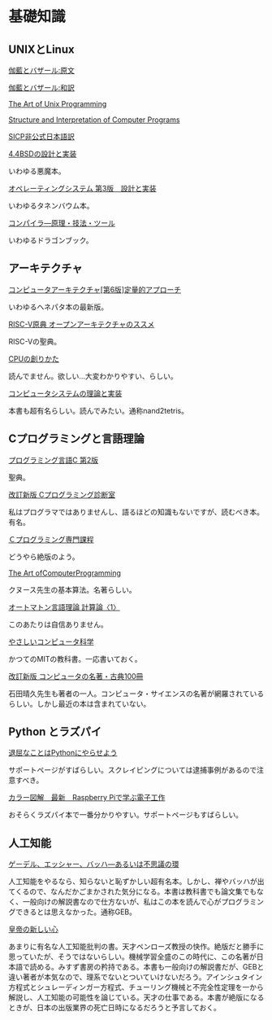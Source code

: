 # 基礎知識

## UNIXとLinux

[伽藍とバザール:原文](http://www.catb.org/~esr/writings/cathedral-bazaar/)

[伽藍とバザール:和訳](https://www.aozora.gr.jp/cards/000029/card227.html)

[The Art of Unix Programming](http://www.catb.org/~esr/writings/taoup/)

[Structure and Interpretation of Computer Programs](https://mitpress.mit.edu/sites/default/files/sicp/index.html)

[SICP非公式日本語訳](https://takeda25.hatenablog.jp/entry/20151030/1446174031)

[4.4BSDの設計と実装](https://www.amazon.co.jp/4-4BSD%E3%81%AE%E8%A8%AD%E8%A8%88%E3%81%A8%E5%AE%9F%E8%A3%85-%E3%83%9E%E3%83%BC%E3%82%B7%E3%83%A3%E3%83%AB%E3%83%BB%E3%82%AB%E3%83%BC%E3%82%AF-%E3%83%9E%E3%82%AD%E3%83%A5%E3%83%BC%E3%82%B8%E3%83%83%E3%82%AF/dp/4756143466/ref=pd_sbs_14_4/355-9370374-2595248?_encoding=UTF8&pd_rd_i=4756143466&pd_rd_r=6c120574-b53d-41ad-ab2a-f74691e5d3ba&pd_rd_w=zKWg4&pd_rd_wg=RWcwL&pf_rd_p=ad2ea29d-ea11-483c-9db2-6b5875bb9b73&pf_rd_r=HYNVMR73PAH2HZ66ZNG0&psc=1&refRID=HYNVMR73PAH2HZ66ZNG0)

いわゆる悪魔本。

[オペレーティングシステム 第3版　設計と実装](https://www.amazon.co.jp/Operating-Systems-Implementation-Prentice-Software/dp/0131429388)

いわゆるタネンバウム本。

[コンパイラ―原理・技法・ツール](https://www.amazon.co.jp/%E3%82%B3%E3%83%B3%E3%83%91%E3%82%A4%E3%83%A9%E2%80%95%E5%8E%9F%E7%90%86%E3%83%BB%E6%8A%80%E6%B3%95%E3%83%BB%E3%83%84%E3%83%BC%E3%83%AB-Information-Computing-V-%E3%82%A8%E3%82%A4%E3%83%9B/dp/478191229X)

いわゆるドラゴンブック。

## アーキテクチャ

[コンピュータアーキテクチャ[第6版]定量的アプローチ](https://www.amazon.co.jp/%E3%82%B3%E3%83%B3%E3%83%94%E3%83%A5%E3%83%BC%E3%82%BF%E3%82%A2%E3%83%BC%E3%82%AD%E3%83%86%E3%82%AF%E3%83%81%E3%83%A3-%E7%AC%AC6%E7%89%88-%E5%AE%9A%E9%87%8F%E7%9A%84%E3%82%A2%E3%83%97%E3%83%AD%E3%83%BC%E3%83%81-%E3%82%B8%E3%83%A7%E3%83%B3-%E3%83%98%E3%83%8D%E3%82%B7%E3%83%BC/dp/4434264001/ref=pd_sbs_14_4/355-9370374-2595248?_encoding=UTF8&pd_rd_i=4434264001&pd_rd_r=56a00626-a927-4711-90b5-d3aef767311e&pd_rd_w=qhEcb&pd_rd_wg=7nljn&pf_rd_p=ad2ea29d-ea11-483c-9db2-6b5875bb9b73&pf_rd_r=CTDYVBBJHF69FC5ZNR0T&psc=1&refRID=CTDYVBBJHF69FC5ZNR0T)

いわゆるヘネパタ本の最新版。

[RISC-V原典 オープンアーキテクチャのススメ](https://www.amazon.co.jp/RISC-V%E5%8E%9F%E5%85%B8-%E3%82%AA%E3%83%BC%E3%83%97%E3%83%B3%E3%82%A2%E3%83%BC%E3%82%AD%E3%83%86%E3%82%AF%E3%83%81%E3%83%A3%E3%81%AE%E3%82%B9%E3%82%B9%E3%83%A1-%E3%83%87%E3%82%A4%E3%83%93%E3%83%83%E3%83%89%E3%83%BB%E3%83%91%E3%82%BF%E3%83%BC%E3%82%BD%E3%83%B3/dp/4822292819/ref=pd_sbs_14_6/355-9370374-2595248?_encoding=UTF8&pd_rd_i=4822292819&pd_rd_r=56a00626-a927-4711-90b5-d3aef767311e&pd_rd_w=qhEcb&pd_rd_wg=7nljn&pf_rd_p=ad2ea29d-ea11-483c-9db2-6b5875bb9b73&pf_rd_r=CTDYVBBJHF69FC5ZNR0T&psc=1&refRID=CTDYVBBJHF69FC5ZNR0T)

RISC-Vの聖典。

[CPUの創りかた](https://www.amazon.co.jp/CPU%E3%81%AE%E5%89%B5%E3%82%8A%E3%81%8B%E3%81%9F-%E6%B8%A1%E6%B3%A2-%E9%83%81/dp/4839909865)

読んでません。欲しい…大変わかりやすい、らしい。

[コンピュータシステムの理論と実装](https://www.amazon.co.jp/%E3%82%B3%E3%83%B3%E3%83%94%E3%83%A5%E3%83%BC%E3%82%BF%E3%82%B7%E3%82%B9%E3%83%86%E3%83%A0%E3%81%AE%E7%90%86%E8%AB%96%E3%81%A8%E5%AE%9F%E8%A3%85-%E2%80%95%E3%83%A2%E3%83%80%E3%83%B3%E3%81%AA%E3%82%B3%E3%83%B3%E3%83%94%E3%83%A5%E3%83%BC%E3%82%BF%E3%81%AE%E4%BD%9C%E3%82%8A%E6%96%B9-Noam-Nisan/dp/4873117127?SubscriptionId=AKIAJZX3UQJYCYHNVSUQ&tag=researchmap2122-22&linkCode=xm2&camp=2025&creative=165953&creativeASIN=4873117127)

本書も超有名らしい。読んでみたい。通称nand2tetris。

## Cプログラミングと言語理論

[プログラミング言語C 第2版](https://www.amazon.co.jp/exec/obidos/ASIN/4320026926/obelisk1-22/)

聖典。

[改訂新版 Cプログラミング診断室](https://www.amazon.co.jp/%E6%94%B9%E8%A8%82%E6%96%B0%E7%89%88-C%E3%83%97%E3%83%AD%E3%82%B0%E3%83%A9%E3%83%9F%E3%83%B3%E3%82%B0%E8%A8%BA%E6%96%AD%E5%AE%A4-%E8%97%A4%E5%8E%9F-%E5%8D%9A%E6%96%87/dp/4774117870)

私はプログラマではありませんし、語るほどの知識もないですが、読むべき本。有名。

[Ｃプログラミング専門課程](https://www.amazon.co.jp/C%E3%83%97%E3%83%AD%E3%82%B0%E3%83%A9%E3%83%9F%E3%83%B3%E3%82%B0%E5%B0%82%E9%96%80%E8%AA%B2%E7%A8%8B-%E8%97%A4%E5%8E%9F-%E5%8D%9A%E6%96%87/dp/4774100900/ref=sr_1_1?__mk_ja_JP=%E3%82%AB%E3%82%BF%E3%82%AB%E3%83%8A&keywords=%EF%BC%A3%E3%83%97%E3%83%AD%E3%82%B0%E3%83%A9%E3%83%9F%E3%83%B3%E3%82%B0%E5%B0%82%E9%96%80%E8%AA%B2%E7%A8%8B&qid=1573738428&s=books&sr=1-1)

どうやら絶版のよう。


[The Art ofComputerProgramming](https://www.amazon.co.jp/%E5%9F%BA%E6%9C%AC%E7%AE%97%E6%B3%95-%E5%9F%BA%E7%A4%8E%E6%A6%82%E5%BF%B5-Art-ofComputerProgramming-1/dp/4781903029)

クヌース先生の基本算法。名著らしい。

[オートマトン言語理論 計算論〈1〉](https://www.amazon.co.jp/%E3%82%AA%E3%83%BC%E3%83%88%E3%83%9E%E3%83%88%E3%83%B3%E8%A8%80%E8%AA%9E%E7%90%86%E8%AB%96-%E8%A8%88%E7%AE%97%E8%AB%96%E3%80%881%E3%80%89-Information-Computing-%E3%83%9B%E3%83%83%E3%83%97%E3%82%AF%E3%83%AD%E3%83%95%E3%83%88/dp/4781910262/ref=pd_sbs_14_1/358-6600800-9914508?_encoding=UTF8&pd_rd_i=4781910262&pd_rd_r=b8125299-a953-4a05-ae39-cac4d0c93435&pd_rd_w=W44gj&pd_rd_wg=6skeJ&pf_rd_p=1585d594-d9d0-474b-8a4e-69eca1566911&pf_rd_r=CFCFQ2PBQF6E3ZPK1JC8&psc=1&refRID=CFCFQ2PBQF6E3ZPK1JC8)

このあたりは自信ありません。

[やさしいコンピュータ科学](https://www.amazon.co.jp/%E3%82%84%E3%81%95%E3%81%97%E3%81%84%E3%82%B3%E3%83%B3%E3%83%94%E3%83%A5%E3%83%BC%E3%82%BF%E7%A7%91%E5%AD%A6-Ascii-books-%E3%82%A2%E3%83%A9%E3%83%B3%E3%83%BBW-%E3%83%93%E3%82%A2%E3%83%9E%E3%83%B3/dp/4756101585)

かつてのMITの教科書。一応書いておく。

[改訂新版 コンピュータの名著・古典100冊](https://www.amazon.co.jp/%E6%94%B9%E8%A8%82%E6%96%B0%E7%89%88-%E3%82%B3%E3%83%B3%E3%83%94%E3%83%A5%E3%83%BC%E3%82%BF%E3%81%AE%E5%90%8D%E8%91%97%E3%83%BB%E5%8F%A4%E5%85%B8100%E5%86%8A-%E7%9F%B3%E7%94%B0-%E6%99%B4%E4%B9%85/dp/4844323040)

石田晴久先生も著者の一人。コンピュータ・サイエンスの名著が網羅されているらしい。しかし最近の本は含まれていない。

## Python とラズパイ

[退屈なことはPythonにやらせよう](https://www.amazon.co.jp/%E9%80%80%E5%B1%88%E3%81%AA%E3%81%93%E3%81%A8%E3%81%AFPython%E3%81%AB%E3%82%84%E3%82%89%E3%81%9B%E3%82%88%E3%81%86-%E2%80%95%E3%83%8E%E3%83%B3%E3%83%97%E3%83%AD%E3%82%B0%E3%83%A9%E3%83%9E%E3%83%BC%E3%81%AB%E3%82%82%E3%81%A7%E3%81%8D%E3%82%8B%E8%87%AA%E5%8B%95%E5%8C%96%E5%87%A6%E7%90%86%E3%83%97%E3%83%AD%E3%82%B0%E3%83%A9%E3%83%9F%E3%83%B3%E3%82%B0-Al-Sweigart/dp/487311778X)

サポートページがすばらしい。スクレイピングについては逮捕事例があるので注意すべき。

[カラー図解　最新　Raspberry Piで学ぶ電子工作](https://www.amazon.co.jp/%E3%82%AB%E3%83%A9%E3%83%BC%E5%9B%B3%E8%A7%A3-Raspberry-Pi%E3%81%A7%E5%AD%A6%E3%81%B6%E9%9B%BB%E5%AD%90%E5%B7%A5%E4%BD%9C-%E4%BD%9C%E3%81%A3%E3%81%A6%E5%8B%95%E3%81%8B%E3%81%97%E3%81%A6%E3%81%97%E3%81%8F%E3%81%BF%E3%81%8C%E3%82%8F%E3%81%8B%E3%82%8B-%E3%83%96%E3%83%AB%E3%83%BC%E3%83%90%E3%83%83%E3%82%AF%E3%82%B9/dp/4062579774)

おそらくラズパイ本で一番分かりやすい。サポートページもすばらしい。

## 人工知能

[ゲーデル、エッシャー、バッハ―あるいは不思議の環](https://www.amazon.co.jp/%E3%82%B2%E3%83%BC%E3%83%87%E3%83%AB%E3%80%81%E3%82%A8%E3%83%83%E3%82%B7%E3%83%A3%E3%83%BC%E3%80%81%E3%83%90%E3%83%83%E3%83%8F%E2%80%95%E3%81%82%E3%82%8B%E3%81%84%E3%81%AF%E4%B8%8D%E6%80%9D%E8%AD%B0%E3%81%AE%E7%92%B0-20%E5%91%A8%E5%B9%B4%E8%A8%98%E5%BF%B5%E7%89%88-%E3%83%80%E3%82%B0%E3%83%A9%E3%82%B9%E3%83%BBR-%E3%83%9B%E3%83%95%E3%82%B9%E3%82%BF%E3%83%83%E3%82%BF%E3%83%BC/dp/4826901259)

人工知能をやるなら、知らないと恥ずかしい超有名本。しかし、禅やバッハが出てくるので、なんだかごまかされた気分になる。本書は教科書でも論文集でもなく、一般向けの解説書なので仕方ないが、私はこの本を読んで心がプログラミングできるとは思えなかった。通称GEB。

[皇帝の新しい心](https://www.amazon.co.jp/%E7%9A%87%E5%B8%9D%E3%81%AE%E6%96%B0%E3%81%97%E3%81%84%E5%BF%83%E2%80%95%E3%82%B3%E3%83%B3%E3%83%94%E3%83%A5%E3%83%BC%E3%82%BF%E3%83%BB%E5%BF%83%E3%83%BB%E7%89%A9%E7%90%86%E6%B3%95%E5%89%87-%E3%83%AD%E3%82%B8%E3%83%A3%E3%83%BC-%E3%83%9A%E3%83%B3%E3%83%AD%E3%83%BC%E3%82%BA/dp/4622040964)

あまりに有名な人工知能批判の書。天才ペンローズ教授の快作。絶版だと勝手に思っていたが、そうではないらしい。機械学習全盛のこの時代に、この名著が日本語で読める。みすず書房の矜持である。本書も一般向けの解説書だが、GEBと違い著者が本気なので、理系でないとついていけないだろう。アインシュタイン方程式とシュレーディンガー方程式、チューリング機械と不完全性定理を一から解説し、人工知能の可能性を論じている。天才の仕事である。本書が絶版になるときが、日本の出版業界の死亡日時になるだろうと予言しておく。

